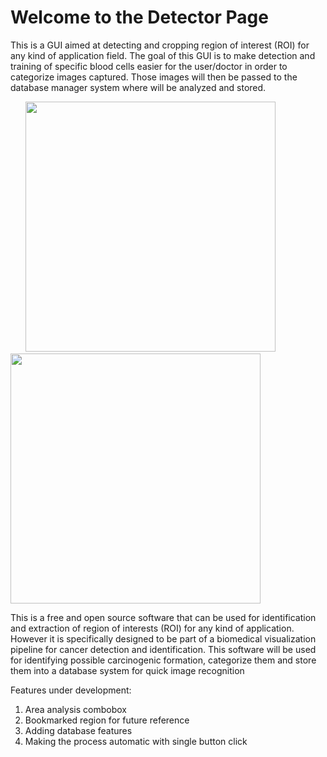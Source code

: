 # Welcome to the Detector Page
This is a GUI aimed at detecting and cropping region of interest (ROI) for any kind of application field. The goal of this GUI is to make detection and training of specific blood cells easier for the user/doctor in order to categorize images captured. Those images will then be passed to the database manager system where will be analyzed and stored.

<div>
&nbsp 
&nbsp 
&nbsp 
<img src="https://user-images.githubusercontent.com/55800613/79771851-602b2b00-82fd-11ea-98ba-a53b54eeb381.png" width="400" height="400">
&nbsp 
&nbsp 
&nbsp 
&nbsp 
&nbsp 
<img src="https://user-images.githubusercontent.com/55800613/79771949-7cc76300-82fd-11ea-9a92-719507dcde5d.png" width="400" height="400">
</div>

This is a free and open source software that can be used for identification and extraction of region of interests (ROI) for any kind of application. However it is specifically designed to be part of a biomedical visualization pipeline for cancer detection and identification. This software will be used for identifying possible carcinogenic formation, categorize them and store them into a database system for quick image recognition

Features under development:
1. Area analysis combobox
2. Bookmarked region for future reference
3. Adding database features
4. Making the process automatic with single button click
